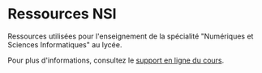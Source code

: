 # Ressources NSI

Ressources utilisées pour l'enseignement de la spécialité "Numériques et Sciences Informatiques" au lycée.

Pour plus d'informations, consultez le [support en ligne du cours](https://andrelovichi.info). 